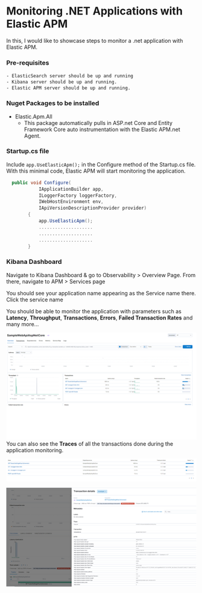 # Monitoring .NET Applications with Elastic APM

In this, I would like to showcase steps to monitor a .net application with Elastic APM. 


### Pre-requisites

    - ElasticSearch server should be up and running
    - Kibana server should be up and running.
    - Elastic APM server should be up and running.


### Nuget Packages to be installed

- Elastic.Apm.All
    - This package automatically pulls in ASP.net Core and Entity Framework Core auto instrumentation with the Elastic APM.net Agent. 


### Startup.cs file

Include ```app.UseElasticApm();``` in the Configure method of the Startup.cs file. With this minimal code, Elastic APM will start monitoring the application. 

```C#
  public void Configure(
            IApplicationBuilder app, 
            ILoggerFactory loggerFactory, 
            IWebHostEnvironment env, 
            IApiVersionDescriptionProvider provider)
        {
            app.UseElasticApm();
            ....................    
            ....................
            ....................
        }            
```

### Kibana Dashboard

Navigate to Kibana Dashboard & go to Observability > Overview Page. From there, navigate to APM > Services page

You should see your application name appearing as the Service name there. Click the service name

You should be able to monitor the application with parameters such as **Latency**, **Throughput**, **Transactions**, **Errors**, **Failed Transaction Rates** and many more...

![img.png](img.png)
You can also see the **Traces** of all the transactions done during the application monitoring.


![traces.png](traces.png)


![trace-2.png](trace-2.png)
